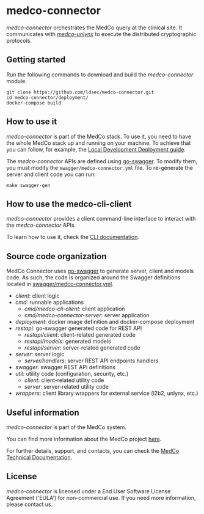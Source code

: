 # medco-connector
*medco-connector* orchestrates the MedCo query at the clinical site. It communicates with [*medco-unlynx*](https://github.com/ldsec/medco-unlynx) to execute the distributed cryptographic protocols.

## Getting started
Run the following commands to download and build the *medco-connector* module.
```shell
git clone https://github.com/ldsec/medco-connector.git
cd medco-connector/deployment/
docker-compose build
``` 

## How to use it
*medco-connector* is part of the MedCo stack. To use it, you need to have the whole MedCo stack up and running on your machine. To achieve that you can follow, for example, the [Local Development Deployment guide](https://ldsec.gitbook.io/medco-documentation/system-administrator-guide/deployment/local-development-deployment). 

The *medco-connector* APIs are defined using [go-swagger](https://github.com/go-swagger/go-swagger). To modify them, you must modify the `swagger/medco-connector.yml` file. To re-generate the server and client code you can run:
```shell
make swagger-gen
``` 

## How to use the medco-cli-client
*medco-connector* provides a client command-line interface to interact with the *medco-connector* APIs.

To learn how to use it, check the [CLI documentation](https://ldsec.gitbook.io/medco-documentation/system-administrators/cli).

## Source code organization

MedCo Connector uses [go-swagger](https://github.com/go-swagger/go-swagger) to generate server, client and models code.
As such, the code is organized around the Swagger definitions located in 
[swagger/medco-connector.yml](swagger/medco-connector.yml).

- *client*: client logic
- *cmd*: runnable applications
    - *cmd/medco-cli-client*: client application
    - *cmd/medco-connector-server*: server application
- *deployment*: docker image definition and docker-compose deployment
- *restapi*: go-swagger generated code for REST API
    - *restapi/client*: client-related generated code
    - *restapi/models*: generated models
    - *restapi/server*: server-related generated code
- *server*: server logic
    - *server/handlers*: server REST API endpoints handlers
- *swagger*: swagger REST API definitions
- *util*: utility code (configuration, security, etc.)
    - *client*: client-related utility code
    - *server*: server-related utility code
- *wrappers*: client library wrappers for external service (i2b2, unlynx, etc.)

## Useful information
*medco-connector* is part of the MedCo system.

You can find more information about the MedCo project [here](https://medco.epfl.ch/).

For further details, support, and contacts, you can check the [MedCo Technical Documentation](https://ldsec.gitbook.io/medco-documentation/).

## License
*medco-connector* is licensed under a End User Software License Agreement ('EULA') for non-commercial use.
If you need more information, please contact us.
